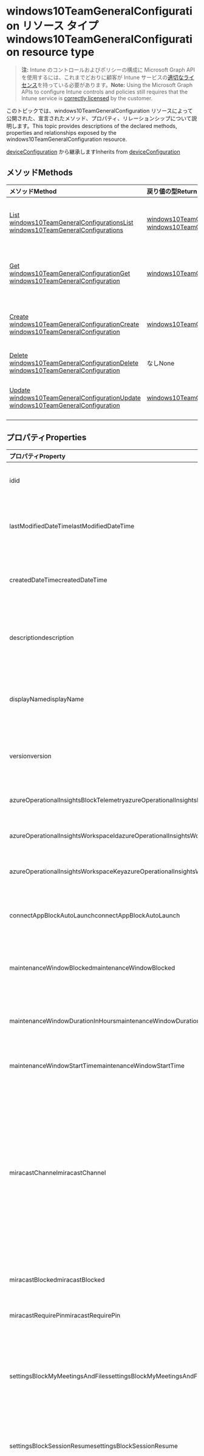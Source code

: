 # <a name="windows10teamgeneralconfiguration-resource-type"></a><span data-ttu-id="ab68b-101">windows10TeamGeneralConfiguration リソース タイプ</span><span class="sxs-lookup"><span data-stu-id="ab68b-101">windows10TeamGeneralConfiguration resource type</span></span>

> <span data-ttu-id="ab68b-102">**注:** Intune のコントロールおよびポリシーの構成に Microsoft Graph API を使用するには、これまでどおりに顧客が Intune サービスの[適切なライセンス](https://go.microsoft.com/fwlink/?linkid=839381)を持っている必要があります。</span><span class="sxs-lookup"><span data-stu-id="ab68b-102">**Note:** Using the Microsoft Graph APIs to configure Intune controls and policies still requires that the Intune service is [correctly licensed](https://go.microsoft.com/fwlink/?linkid=839381) by the customer.</span></span>

<span data-ttu-id="ab68b-103">このトピックでは、windows10TeamGeneralConfiguration リソースによって公開された、宣言されたメソッド、プロパティ、リレーションシップについて説明します。</span><span class="sxs-lookup"><span data-stu-id="ab68b-103">This topic provides descriptions of the declared methods, properties and relationships exposed by the windows10TeamGeneralConfiguration resource.</span></span>

<span data-ttu-id="ab68b-104">[deviceConfiguration](../resources/intune_deviceconfig_deviceconfiguration.md) から継承します</span><span class="sxs-lookup"><span data-stu-id="ab68b-104">Inherits from [deviceConfiguration](../resources/intune_deviceconfig_deviceconfiguration.md)</span></span>

## <a name="methods"></a><span data-ttu-id="ab68b-105">メソッド</span><span class="sxs-lookup"><span data-stu-id="ab68b-105">Methods</span></span>
|<span data-ttu-id="ab68b-106">メソッド</span><span class="sxs-lookup"><span data-stu-id="ab68b-106">Method</span></span>|<span data-ttu-id="ab68b-107">戻り値の型</span><span class="sxs-lookup"><span data-stu-id="ab68b-107">Return Type</span></span>|<span data-ttu-id="ab68b-108">説明</span><span class="sxs-lookup"><span data-stu-id="ab68b-108">Description</span></span>|
|:---|:---|:---|
|[<span data-ttu-id="ab68b-109">List windows10TeamGeneralConfigurations</span><span class="sxs-lookup"><span data-stu-id="ab68b-109">List windows10TeamGeneralConfigurations</span></span>](../api/intune_deviceconfig_windows10teamgeneralconfiguration_list.md)|<span data-ttu-id="ab68b-110">[windows10TeamGeneralConfiguration](../resources/intune_deviceconfig_windows10teamgeneralconfiguration.md) コレクション</span><span class="sxs-lookup"><span data-stu-id="ab68b-110">[windows10TeamGeneralConfiguration](../resources/intune_deviceconfig_windows10teamgeneralconfiguration.md) collection</span></span>|<span data-ttu-id="ab68b-111">[windows10TeamGeneralConfiguration](../resources/intune_deviceconfig_windows10teamgeneralconfiguration.md) オブジェクトのプロパティとリレーションシップをリストします。</span><span class="sxs-lookup"><span data-stu-id="ab68b-111">List properties and relationships of the [windows10TeamGeneralConfiguration](../resources/intune_deviceconfig_windows10teamgeneralconfiguration.md) objects.</span></span>|
|[<span data-ttu-id="ab68b-112">Get windows10TeamGeneralConfiguration</span><span class="sxs-lookup"><span data-stu-id="ab68b-112">Get windows10TeamGeneralConfiguration</span></span>](../api/intune_deviceconfig_windows10teamgeneralconfiguration_get.md)|[<span data-ttu-id="ab68b-113">windows10TeamGeneralConfiguration</span><span class="sxs-lookup"><span data-stu-id="ab68b-113">windows10TeamGeneralConfiguration</span></span>](../resources/intune_deviceconfig_windows10teamgeneralconfiguration.md)|<span data-ttu-id="ab68b-114">[windows10TeamGeneralConfiguration](../resources/intune_deviceconfig_windows10teamgeneralconfiguration.md) オブジェクトのプロパティとリレーションシップを読み取ります。</span><span class="sxs-lookup"><span data-stu-id="ab68b-114">Read properties and relationships of the [windows10TeamGeneralConfiguration](../resources/intune_deviceconfig_windows10teamgeneralconfiguration.md) object.</span></span>|
|[<span data-ttu-id="ab68b-115">Create windows10TeamGeneralConfiguration</span><span class="sxs-lookup"><span data-stu-id="ab68b-115">Create windows10TeamGeneralConfiguration</span></span>](../api/intune_deviceconfig_windows10teamgeneralconfiguration_create.md)|[<span data-ttu-id="ab68b-116">windows10TeamGeneralConfiguration</span><span class="sxs-lookup"><span data-stu-id="ab68b-116">windows10TeamGeneralConfiguration</span></span>](../resources/intune_deviceconfig_windows10teamgeneralconfiguration.md)|<span data-ttu-id="ab68b-117">新しい [windows10TeamGeneralConfiguration](../resources/intune_deviceconfig_windows10teamgeneralconfiguration.md) オブジェクトを作成します。</span><span class="sxs-lookup"><span data-stu-id="ab68b-117">Create a new [windows10TeamGeneralConfiguration](../resources/intune_deviceconfig_windows10teamgeneralconfiguration.md) object.</span></span>|
|[<span data-ttu-id="ab68b-118">Delete windows10TeamGeneralConfiguration</span><span class="sxs-lookup"><span data-stu-id="ab68b-118">Delete windows10TeamGeneralConfiguration</span></span>](../api/intune_deviceconfig_windows10teamgeneralconfiguration_delete.md)|<span data-ttu-id="ab68b-119">なし</span><span class="sxs-lookup"><span data-stu-id="ab68b-119">None</span></span>|<span data-ttu-id="ab68b-120">[windows10TeamGeneralConfiguration](../resources/intune_deviceconfig_windows10teamgeneralconfiguration.md) を削除します。</span><span class="sxs-lookup"><span data-stu-id="ab68b-120">Deletes a [windows10TeamGeneralConfiguration](../resources/intune_deviceconfig_windows10teamgeneralconfiguration.md).</span></span>|
|[<span data-ttu-id="ab68b-121">Update windows10TeamGeneralConfiguration</span><span class="sxs-lookup"><span data-stu-id="ab68b-121">Update windows10TeamGeneralConfiguration</span></span>](../api/intune_deviceconfig_windows10teamgeneralconfiguration_update.md)|[<span data-ttu-id="ab68b-122">windows10TeamGeneralConfiguration</span><span class="sxs-lookup"><span data-stu-id="ab68b-122">windows10TeamGeneralConfiguration</span></span>](../resources/intune_deviceconfig_windows10teamgeneralconfiguration.md)|<span data-ttu-id="ab68b-123">[windows10TeamGeneralConfiguration](../resources/intune_deviceconfig_windows10teamgeneralconfiguration.md) オブジェクトのプロパティを更新します。</span><span class="sxs-lookup"><span data-stu-id="ab68b-123">Update the properties of a [windows10TeamGeneralConfiguration](../resources/intune_deviceconfig_windows10teamgeneralconfiguration.md) object.</span></span>|

## <a name="properties"></a><span data-ttu-id="ab68b-124">プロパティ</span><span class="sxs-lookup"><span data-stu-id="ab68b-124">Properties</span></span>
|<span data-ttu-id="ab68b-125">プロパティ</span><span class="sxs-lookup"><span data-stu-id="ab68b-125">Property</span></span>|<span data-ttu-id="ab68b-126">型</span><span class="sxs-lookup"><span data-stu-id="ab68b-126">Type</span></span>|<span data-ttu-id="ab68b-127">説明</span><span class="sxs-lookup"><span data-stu-id="ab68b-127">Description</span></span>|
|:---|:---|:---|
|<span data-ttu-id="ab68b-128">id</span><span class="sxs-lookup"><span data-stu-id="ab68b-128">id</span></span>|<span data-ttu-id="ab68b-129">String</span><span class="sxs-lookup"><span data-stu-id="ab68b-129">String</span></span>|<span data-ttu-id="ab68b-130">エンティティのキー。</span><span class="sxs-lookup"><span data-stu-id="ab68b-130">Key of the entity.</span></span> <span data-ttu-id="ab68b-131">[deviceConfiguration](../resources/intune_deviceconfig_deviceconfiguration.md) から継承します</span><span class="sxs-lookup"><span data-stu-id="ab68b-131">Inherited from [deviceConfiguration](../resources/intune_deviceconfig_deviceconfiguration.md)</span></span>|
|<span data-ttu-id="ab68b-132">lastModifiedDateTime</span><span class="sxs-lookup"><span data-stu-id="ab68b-132">lastModifiedDateTime</span></span>|<span data-ttu-id="ab68b-133">DateTimeOffset</span><span class="sxs-lookup"><span data-stu-id="ab68b-133">DateTimeOffset</span></span>|<span data-ttu-id="ab68b-134">オブジェクトが最後に変更された DateTime。</span><span class="sxs-lookup"><span data-stu-id="ab68b-134">DateTime the object was last modified.</span></span> <span data-ttu-id="ab68b-135">[deviceConfiguration](../resources/intune_deviceconfig_deviceconfiguration.md) から継承します</span><span class="sxs-lookup"><span data-stu-id="ab68b-135">Inherited from [deviceConfiguration](../resources/intune_deviceconfig_deviceconfiguration.md)</span></span>|
|<span data-ttu-id="ab68b-136">createdDateTime</span><span class="sxs-lookup"><span data-stu-id="ab68b-136">createdDateTime</span></span>|<span data-ttu-id="ab68b-137">DateTimeOffset</span><span class="sxs-lookup"><span data-stu-id="ab68b-137">DateTimeOffset</span></span>|<span data-ttu-id="ab68b-138">オブジェクトが作成された DateTime。</span><span class="sxs-lookup"><span data-stu-id="ab68b-138">DateTime the object was created.</span></span> <span data-ttu-id="ab68b-139">[deviceConfiguration](../resources/intune_deviceconfig_deviceconfiguration.md) から継承します</span><span class="sxs-lookup"><span data-stu-id="ab68b-139">Inherited from [deviceConfiguration](../resources/intune_deviceconfig_deviceconfiguration.md)</span></span>|
|<span data-ttu-id="ab68b-140">description</span><span class="sxs-lookup"><span data-stu-id="ab68b-140">description</span></span>|<span data-ttu-id="ab68b-141">String</span><span class="sxs-lookup"><span data-stu-id="ab68b-141">String</span></span>|<span data-ttu-id="ab68b-142">デバイス構成について管理者が提供した説明。</span><span class="sxs-lookup"><span data-stu-id="ab68b-142">Admin provided description of the Device Configuration.</span></span> <span data-ttu-id="ab68b-143">[deviceConfiguration](../resources/intune_deviceconfig_deviceconfiguration.md) から継承します</span><span class="sxs-lookup"><span data-stu-id="ab68b-143">Inherited from [deviceConfiguration](../resources/intune_deviceconfig_deviceconfiguration.md)</span></span>|
|<span data-ttu-id="ab68b-144">displayName</span><span class="sxs-lookup"><span data-stu-id="ab68b-144">displayName</span></span>|<span data-ttu-id="ab68b-145">String</span><span class="sxs-lookup"><span data-stu-id="ab68b-145">String</span></span>|<span data-ttu-id="ab68b-146">デバイス構成について管理者が指定した名前。</span><span class="sxs-lookup"><span data-stu-id="ab68b-146">Admin provided name of the device configuration.</span></span> <span data-ttu-id="ab68b-147">[deviceConfiguration](../resources/intune_deviceconfig_deviceconfiguration.md) から継承します</span><span class="sxs-lookup"><span data-stu-id="ab68b-147">Inherited from [deviceConfiguration](../resources/intune_deviceconfig_deviceconfiguration.md)</span></span>|
|<span data-ttu-id="ab68b-148">version</span><span class="sxs-lookup"><span data-stu-id="ab68b-148">version</span></span>|<span data-ttu-id="ab68b-149">Int32</span><span class="sxs-lookup"><span data-stu-id="ab68b-149">Int32</span></span>|<span data-ttu-id="ab68b-150">デバイス構成のバージョン。</span><span class="sxs-lookup"><span data-stu-id="ab68b-150">Version of the device configuration.</span></span> <span data-ttu-id="ab68b-151">[deviceConfiguration](../resources/intune_deviceconfig_deviceconfiguration.md) から継承します</span><span class="sxs-lookup"><span data-stu-id="ab68b-151">Inherited from [deviceConfiguration](../resources/intune_deviceconfig_deviceconfiguration.md)</span></span>|
|<span data-ttu-id="ab68b-152">azureOperationalInsightsBlockTelemetry</span><span class="sxs-lookup"><span data-stu-id="ab68b-152">azureOperationalInsightsBlockTelemetry</span></span>|<span data-ttu-id="ab68b-153">Boolean</span><span class="sxs-lookup"><span data-stu-id="ab68b-153">Boolean</span></span>|<span data-ttu-id="ab68b-154">Azure Operational Insights をブロックするかどうかを示します。</span><span class="sxs-lookup"><span data-stu-id="ab68b-154">Indicates whether or not to Block Azure Operational Insights.</span></span>|
|<span data-ttu-id="ab68b-155">azureOperationalInsightsWorkspaceId</span><span class="sxs-lookup"><span data-stu-id="ab68b-155">azureOperationalInsightsWorkspaceId</span></span>|<span data-ttu-id="ab68b-156">String</span><span class="sxs-lookup"><span data-stu-id="ab68b-156">String</span></span>|<span data-ttu-id="ab68b-157">Azure Operational Insights のワークスペース ID。</span><span class="sxs-lookup"><span data-stu-id="ab68b-157">The Azure Operational Insights workspace id.</span></span>|
|<span data-ttu-id="ab68b-158">azureOperationalInsightsWorkspaceKey</span><span class="sxs-lookup"><span data-stu-id="ab68b-158">azureOperationalInsightsWorkspaceKey</span></span>|<span data-ttu-id="ab68b-159">String</span><span class="sxs-lookup"><span data-stu-id="ab68b-159">String</span></span>|<span data-ttu-id="ab68b-160">Azure Operational Insights のワークスペース キー。</span><span class="sxs-lookup"><span data-stu-id="ab68b-160">The Azure Operational Insights Workspace key.</span></span>|
|<span data-ttu-id="ab68b-161">connectAppBlockAutoLaunch</span><span class="sxs-lookup"><span data-stu-id="ab68b-161">connectAppBlockAutoLaunch</span></span>|<span data-ttu-id="ab68b-162">Boolean</span><span class="sxs-lookup"><span data-stu-id="ab68b-162">Boolean</span></span>|<span data-ttu-id="ab68b-163">投影を開始するたびに、接続アプリを自動的に起動するかどうかを指定します。</span><span class="sxs-lookup"><span data-stu-id="ab68b-163">Specifies whether to automatically launch the Connect app whenever a projection is initiated.</span></span>|
|<span data-ttu-id="ab68b-164">maintenanceWindowBlocked</span><span class="sxs-lookup"><span data-stu-id="ab68b-164">maintenanceWindowBlocked</span></span>|<span data-ttu-id="ab68b-165">Boolean</span><span class="sxs-lookup"><span data-stu-id="ab68b-165">Boolean</span></span>|<span data-ttu-id="ab68b-166">デバイス更新のメンテナンス ウィンドウの設定をブロックするかどうかを示します。</span><span class="sxs-lookup"><span data-stu-id="ab68b-166">Indicates whether or not to Block setting a maintenance window for device updates.</span></span>|
|<span data-ttu-id="ab68b-167">maintenanceWindowDurationInHours</span><span class="sxs-lookup"><span data-stu-id="ab68b-167">maintenanceWindowDurationInHours</span></span>|<span data-ttu-id="ab68b-168">Int32</span><span class="sxs-lookup"><span data-stu-id="ab68b-168">Int32</span></span>|<span data-ttu-id="ab68b-169">デバイス更新のためのメンテナンス ウインドウの期間。</span><span class="sxs-lookup"><span data-stu-id="ab68b-169">Maintenance window duration for device updates.</span></span> <span data-ttu-id="ab68b-170">有効な値は 0 から 5 までです</span><span class="sxs-lookup"><span data-stu-id="ab68b-170">Valid values 0 to 5</span></span>|
|<span data-ttu-id="ab68b-171">maintenanceWindowStartTime</span><span class="sxs-lookup"><span data-stu-id="ab68b-171">maintenanceWindowStartTime</span></span>|<span data-ttu-id="ab68b-172">TimeOfDay</span><span class="sxs-lookup"><span data-stu-id="ab68b-172">TimeOfDay</span></span>|<span data-ttu-id="ab68b-173">デバイス更新のためのメンテナンス ウィンドウの開始時刻。</span><span class="sxs-lookup"><span data-stu-id="ab68b-173">Maintenance window start time for device updates.</span></span>|
|<span data-ttu-id="ab68b-174">miracastChannel</span><span class="sxs-lookup"><span data-stu-id="ab68b-174">miracastChannel</span></span>|[<span data-ttu-id="ab68b-175">miracastChannel</span><span class="sxs-lookup"><span data-stu-id="ab68b-175">miracastChannel</span></span>](../resources/intune_deviceconfig_miracastchannel.md)|<span data-ttu-id="ab68b-176">チャネル。</span><span class="sxs-lookup"><span data-stu-id="ab68b-176">The channel.</span></span> <span data-ttu-id="ab68b-177">可能な値は、`userDefined`、`one`、`two`、`three`、`four`、`five`、`six`、`seven`、`eight`、`nine`、`ten`、`eleven`、`thirtySix`、`forty`、`fortyFour`、`fortyEight`、`oneHundredFortyNine`、`oneHundredFiftyThree`、`oneHundredFiftySeven`、`oneHundredSixtyOne`、`oneHundredSixtyFive` です。</span><span class="sxs-lookup"><span data-stu-id="ab68b-177">Possible values are: `userDefined`, `one`, `two`, `three`, `four`, `five`, `six`, `seven`, `eight`, `nine`, `ten`, `eleven`, `thirtySix`, `forty`, `fortyFour`, `fortyEight`, `oneHundredFortyNine`, `oneHundredFiftyThree`, `oneHundredFiftySeven`, `oneHundredSixtyOne`, `oneHundredSixtyFive`.</span></span>|
|<span data-ttu-id="ab68b-178">miracastBlocked</span><span class="sxs-lookup"><span data-stu-id="ab68b-178">miracastBlocked</span></span>|<span data-ttu-id="ab68b-179">Boolean</span><span class="sxs-lookup"><span data-stu-id="ab68b-179">Boolean</span></span>|<span data-ttu-id="ab68b-180">ワイヤレス投影をブロックするかどうかを示します。</span><span class="sxs-lookup"><span data-stu-id="ab68b-180">Indicates whether or not to Block wireless projection.</span></span>|
|<span data-ttu-id="ab68b-181">miracastRequirePin</span><span class="sxs-lookup"><span data-stu-id="ab68b-181">miracastRequirePin</span></span>|<span data-ttu-id="ab68b-182">Boolean</span><span class="sxs-lookup"><span data-stu-id="ab68b-182">Boolean</span></span>|<span data-ttu-id="ab68b-183">ワイヤレス投影の pin が必要かどうかを示します。</span><span class="sxs-lookup"><span data-stu-id="ab68b-183">Indicates whether or not to require a pin for wireless projection.</span></span>|
|<span data-ttu-id="ab68b-184">settingsBlockMyMeetingsAndFiles</span><span class="sxs-lookup"><span data-stu-id="ab68b-184">settingsBlockMyMeetingsAndFiles</span></span>|<span data-ttu-id="ab68b-185">Boolean</span><span class="sxs-lookup"><span data-stu-id="ab68b-185">Boolean</span></span>|<span data-ttu-id="ab68b-186">スタート メニューで [会議とファイル] 機能を無効にするかどうかを指定します。この機能は、サインイン ユーザーの会議とファイルを Office 365 から表示します。</span><span class="sxs-lookup"><span data-stu-id="ab68b-186">Specifies whether to disable the "My meetings and files" feature in the Start menu, which shows the signed-in user's meetings and files from Office 365.</span></span>|
|<span data-ttu-id="ab68b-187">settingsBlockSessionResume</span><span class="sxs-lookup"><span data-stu-id="ab68b-187">settingsBlockSessionResume</span></span>|<span data-ttu-id="ab68b-188">Boolean</span><span class="sxs-lookup"><span data-stu-id="ab68b-188">Boolean</span></span>|<span data-ttu-id="ab68b-189">セッションがタイムアウトになった際にセッションを再開する機能を許可するかどうかを指定します。</span><span class="sxs-lookup"><span data-stu-id="ab68b-189">Specifies whether to allow the ability to resume a session when the session times out.</span></span>|
|<span data-ttu-id="ab68b-190">settingsBlockSigninSuggestions</span><span class="sxs-lookup"><span data-stu-id="ab68b-190">settingsBlockSigninSuggestions</span></span>|<span data-ttu-id="ab68b-191">Boolean</span><span class="sxs-lookup"><span data-stu-id="ab68b-191">Boolean</span></span>|<span data-ttu-id="ab68b-192">スケジュールされている会議の招待者をサインイン ダイアログに自動入力する機能を無効にするかどうかを指定します。</span><span class="sxs-lookup"><span data-stu-id="ab68b-192">Specifies whether to disable auto-populating of the sign-in dialog with invitees from scheduled meetings.</span></span>|
|<span data-ttu-id="ab68b-193">settingsDefaultVolume</span><span class="sxs-lookup"><span data-stu-id="ab68b-193">settingsDefaultVolume</span></span>|<span data-ttu-id="ab68b-194">Int32</span><span class="sxs-lookup"><span data-stu-id="ab68b-194">Int32</span></span>|<span data-ttu-id="ab68b-195">新しいセッションの既定のボリューム値を指定します。</span><span class="sxs-lookup"><span data-stu-id="ab68b-195">Specifies the default volume value for a new session.</span></span> <span data-ttu-id="ab68b-196">許可される値は、0 から 100 までです。</span><span class="sxs-lookup"><span data-stu-id="ab68b-196">Permitted values are 0-100.</span></span> <span data-ttu-id="ab68b-197">既定値は 45 です。</span><span class="sxs-lookup"><span data-stu-id="ab68b-197">The default is 45.</span></span> <span data-ttu-id="ab68b-198">有効な値は 0 から 100 までです</span><span class="sxs-lookup"><span data-stu-id="ab68b-198">Valid values 0 to 100</span></span>|
|<span data-ttu-id="ab68b-199">settingsScreenTimeoutInMinutes</span><span class="sxs-lookup"><span data-stu-id="ab68b-199">settingsScreenTimeoutInMinutes</span></span>|<span data-ttu-id="ab68b-200">Int32</span><span class="sxs-lookup"><span data-stu-id="ab68b-200">Int32</span></span>|<span data-ttu-id="ab68b-201">ハブ スクリーンがオフになるまでの分数を指定します。</span><span class="sxs-lookup"><span data-stu-id="ab68b-201">Specifies the number of minutes until the Hub screen turns off.</span></span>|
|<span data-ttu-id="ab68b-202">settingsSessionTimeoutInMinutes</span><span class="sxs-lookup"><span data-stu-id="ab68b-202">settingsSessionTimeoutInMinutes</span></span>|<span data-ttu-id="ab68b-203">Int32</span><span class="sxs-lookup"><span data-stu-id="ab68b-203">Int32</span></span>|<span data-ttu-id="ab68b-204">セッションがタイムアウトになるまでの分数を指定します。</span><span class="sxs-lookup"><span data-stu-id="ab68b-204">Specifies the number of minutes until the session times out.</span></span>|
|<span data-ttu-id="ab68b-205">settingsSleepTimeoutInMinutes</span><span class="sxs-lookup"><span data-stu-id="ab68b-205">settingsSleepTimeoutInMinutes</span></span>|<span data-ttu-id="ab68b-206">Int32</span><span class="sxs-lookup"><span data-stu-id="ab68b-206">Int32</span></span>|<span data-ttu-id="ab68b-207">ハブがスリープ モードになるまでの分数を指定します。</span><span class="sxs-lookup"><span data-stu-id="ab68b-207">Specifies the number of minutes until the Hub enters sleep mode.</span></span>|
|<span data-ttu-id="ab68b-208">welcomeScreenBlockAutomaticWakeUp</span><span class="sxs-lookup"><span data-stu-id="ab68b-208">welcomeScreenBlockAutomaticWakeUp</span></span>|<span data-ttu-id="ab68b-209">Boolean</span><span class="sxs-lookup"><span data-stu-id="ab68b-209">Boolean</span></span>|<span data-ttu-id="ab68b-210">ユーザーが入室した際に、ようこそ画面が自動的に起動するのをブロックするかどうかを指定します。</span><span class="sxs-lookup"><span data-stu-id="ab68b-210">Indicates whether or not to Block the welcome screen from waking up automatically when someone enters the room.</span></span>|
|<span data-ttu-id="ab68b-211">welcomeScreenBackgroundImageUrl</span><span class="sxs-lookup"><span data-stu-id="ab68b-211">welcomeScreenBackgroundImageUrl</span></span>|<span data-ttu-id="ab68b-212">String</span><span class="sxs-lookup"><span data-stu-id="ab68b-212">String</span></span>|<span data-ttu-id="ab68b-213">ようこそ画面の背景画像の URL。</span><span class="sxs-lookup"><span data-stu-id="ab68b-213">The welcome screen background image URL.</span></span> <span data-ttu-id="ab68b-214">URL は HTTPS プロトコルを使用し、PNG 画像を返す必要があります。</span><span class="sxs-lookup"><span data-stu-id="ab68b-214">The URL must use the HTTPS protocol and return a PNG image.</span></span>|
|<span data-ttu-id="ab68b-215">welcomeScreenMeetingInformation</span><span class="sxs-lookup"><span data-stu-id="ab68b-215">welcomeScreenMeetingInformation</span></span>|[<span data-ttu-id="ab68b-216">welcomeScreenMeetingInformation</span><span class="sxs-lookup"><span data-stu-id="ab68b-216">welcomeScreenMeetingInformation</span></span>](../resources/intune_deviceconfig_welcomescreenmeetinginformation.md)|<span data-ttu-id="ab68b-217">表示される、ようこそ画面の会議情報。</span><span class="sxs-lookup"><span data-stu-id="ab68b-217">The welcome screen meeting information shown.</span></span> <span data-ttu-id="ab68b-218">可能な値は、`userDefined`、`showOrganizerAndTimeOnly`、`showOrganizerAndTimeAndSubject` です。</span><span class="sxs-lookup"><span data-stu-id="ab68b-218">Possible values are: `userDefined`, `showOrganizerAndTimeOnly`, `showOrganizerAndTimeAndSubject`.</span></span>|

## <a name="relationships"></a><span data-ttu-id="ab68b-219">関係</span><span class="sxs-lookup"><span data-stu-id="ab68b-219">Relationships</span></span>
|<span data-ttu-id="ab68b-220">リレーションシップ</span><span class="sxs-lookup"><span data-stu-id="ab68b-220">Relationship</span></span>|<span data-ttu-id="ab68b-221">型</span><span class="sxs-lookup"><span data-stu-id="ab68b-221">Type</span></span>|<span data-ttu-id="ab68b-222">説明</span><span class="sxs-lookup"><span data-stu-id="ab68b-222">Description</span></span>|
|:---|:---|:---|
|<span data-ttu-id="ab68b-223">assignments</span><span class="sxs-lookup"><span data-stu-id="ab68b-223">assignments</span></span>|<span data-ttu-id="ab68b-224">[deviceConfigurationAssignment](../resources/intune_deviceconfig_deviceconfigurationassignment.md) コレクション</span><span class="sxs-lookup"><span data-stu-id="ab68b-224">[deviceConfigurationAssignment](../resources/intune_deviceconfig_deviceconfigurationassignment.md) collection</span></span>|<span data-ttu-id="ab68b-225">デバイスの構成プロファイルの割り当てのリスト。</span><span class="sxs-lookup"><span data-stu-id="ab68b-225">The list of assignments for the device configuration profile.</span></span> <span data-ttu-id="ab68b-226">[deviceConfiguration](../resources/intune_deviceconfig_deviceconfiguration.md) から継承します</span><span class="sxs-lookup"><span data-stu-id="ab68b-226">Inherited from [deviceConfiguration](../resources/intune_deviceconfig_deviceconfiguration.md)</span></span>|
|<span data-ttu-id="ab68b-227">deviceStatuses</span><span class="sxs-lookup"><span data-stu-id="ab68b-227">deviceStatuses</span></span>|<span data-ttu-id="ab68b-228">[deviceConfigurationDeviceStatus](../resources/intune_deviceconfig_deviceconfigurationdevicestatus.md) コレクション</span><span class="sxs-lookup"><span data-stu-id="ab68b-228">[deviceConfigurationDeviceStatus](../resources/intune_deviceconfig_deviceconfigurationdevicestatus.md) collection</span></span>|<span data-ttu-id="ab68b-229">デバイスごとのデバイス構成のインストール状況。</span><span class="sxs-lookup"><span data-stu-id="ab68b-229">Device configuration installation status by device.</span></span> <span data-ttu-id="ab68b-230">[deviceConfiguration](../resources/intune_deviceconfig_deviceconfiguration.md) から継承します</span><span class="sxs-lookup"><span data-stu-id="ab68b-230">Inherited from [deviceConfiguration](../resources/intune_deviceconfig_deviceconfiguration.md)</span></span>|
|<span data-ttu-id="ab68b-231">userStatuses</span><span class="sxs-lookup"><span data-stu-id="ab68b-231">userStatuses</span></span>|<span data-ttu-id="ab68b-232">[deviceConfigurationUserStatus](../resources/intune_deviceconfig_deviceconfigurationuserstatus.md) コレクション</span><span class="sxs-lookup"><span data-stu-id="ab68b-232">[deviceConfigurationUserStatus](../resources/intune_deviceconfig_deviceconfigurationuserstatus.md) collection</span></span>|<span data-ttu-id="ab68b-233">ユーザーごとのデバイス構成のインストール状態です。</span><span class="sxs-lookup"><span data-stu-id="ab68b-233">Device configuration installation status by user.</span></span> <span data-ttu-id="ab68b-234">[deviceConfiguration](../resources/intune_deviceconfig_deviceconfiguration.md) から継承します</span><span class="sxs-lookup"><span data-stu-id="ab68b-234">Inherited from [deviceConfiguration](../resources/intune_deviceconfig_deviceconfiguration.md)</span></span>|
|<span data-ttu-id="ab68b-235">deviceStatusOverview</span><span class="sxs-lookup"><span data-stu-id="ab68b-235">deviceStatusOverview</span></span>|[<span data-ttu-id="ab68b-236">deviceConfigurationDeviceOverview</span><span class="sxs-lookup"><span data-stu-id="ab68b-236">deviceConfigurationDeviceOverview</span></span>](../resources/intune_deviceconfig_deviceconfigurationdeviceoverview.md)|<span data-ttu-id="ab68b-237">デバイス構成のデバイス状態の概要 ([deviceConfiguration](../resources/intune_deviceconfig_deviceconfiguration.md) から継承)</span><span class="sxs-lookup"><span data-stu-id="ab68b-237">Device Configuration devices status overview Inherited from [deviceConfiguration](../resources/intune_deviceconfig_deviceconfiguration.md)</span></span>|
|<span data-ttu-id="ab68b-238">userStatusOverview</span><span class="sxs-lookup"><span data-stu-id="ab68b-238">userStatusOverview</span></span>|[<span data-ttu-id="ab68b-239">deviceConfigurationUserOverview</span><span class="sxs-lookup"><span data-stu-id="ab68b-239">deviceConfigurationUserOverview</span></span>](../resources/intune_deviceconfig_deviceconfigurationuseroverview.md)|<span data-ttu-id="ab68b-240">デバイス構成のユーザー状態の概要 ([deviceConfiguration](../resources/intune_deviceconfig_deviceconfiguration.md) から継承)</span><span class="sxs-lookup"><span data-stu-id="ab68b-240">Device Configuration users status overview Inherited from [deviceConfiguration](../resources/intune_deviceconfig_deviceconfiguration.md)</span></span>|
|<span data-ttu-id="ab68b-241">deviceSettingStateSummaries</span><span class="sxs-lookup"><span data-stu-id="ab68b-241">deviceSettingStateSummaries</span></span>|<span data-ttu-id="ab68b-242">[settingStateDeviceSummary](../resources/intune_deviceconfig_settingstatedevicesummary.md) コレクション</span><span class="sxs-lookup"><span data-stu-id="ab68b-242">[settingStateDeviceSummary](../resources/intune_deviceconfig_settingstatedevicesummary.md) collection</span></span>|<span data-ttu-id="ab68b-243">デバイス構成設定状態のデバイスの要約 ([deviceConfiguration](../resources/intune_deviceconfig_deviceconfiguration.md) から継承)</span><span class="sxs-lookup"><span data-stu-id="ab68b-243">Device Configuration Setting State Device Summary Inherited from [deviceConfiguration](../resources/intune_deviceconfig_deviceconfiguration.md)</span></span>|

## <a name="json-representation"></a><span data-ttu-id="ab68b-244">JSON 表記</span><span class="sxs-lookup"><span data-stu-id="ab68b-244">JSON Representation</span></span>
<span data-ttu-id="ab68b-245">以下は、リソースの JSON 表記です。</span><span class="sxs-lookup"><span data-stu-id="ab68b-245">Here is a JSON representation of the resource.</span></span>
<!-- {
  "blockType": "resource",
  "keyProperty": "id",
  "@odata.type": "microsoft.graph.windows10TeamGeneralConfiguration"
}
-->
``` json
{
  "@odata.type": "#microsoft.graph.windows10TeamGeneralConfiguration",
  "id": "String (identifier)",
  "lastModifiedDateTime": "String (timestamp)",
  "createdDateTime": "String (timestamp)",
  "description": "String",
  "displayName": "String",
  "version": 1024,
  "azureOperationalInsightsBlockTelemetry": true,
  "azureOperationalInsightsWorkspaceId": "String",
  "azureOperationalInsightsWorkspaceKey": "String",
  "connectAppBlockAutoLaunch": true,
  "maintenanceWindowBlocked": true,
  "maintenanceWindowDurationInHours": 1024,
  "maintenanceWindowStartTime": "String (time of day)",
  "miracastChannel": "String",
  "miracastBlocked": true,
  "miracastRequirePin": true,
  "settingsBlockMyMeetingsAndFiles": true,
  "settingsBlockSessionResume": true,
  "settingsBlockSigninSuggestions": true,
  "settingsDefaultVolume": 1024,
  "settingsScreenTimeoutInMinutes": 1024,
  "settingsSessionTimeoutInMinutes": 1024,
  "settingsSleepTimeoutInMinutes": 1024,
  "welcomeScreenBlockAutomaticWakeUp": true,
  "welcomeScreenBackgroundImageUrl": "String",
  "welcomeScreenMeetingInformation": "String"
}
```



